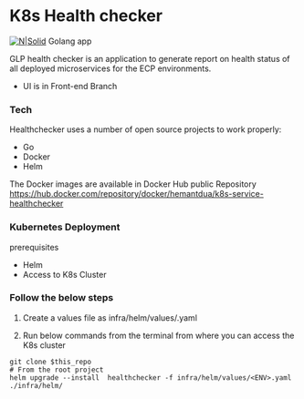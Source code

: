 # K8s Health checker

[![N|Solid](https://img.icons8.com/color/48/000000/golang.png)]() Golang app

GLP health checker is an application to generate report on health status of all deployed microservices for the ECP environments.


  - UI is in Front-end Branch



### Tech

Healthchecker uses a number of open source projects to work properly:

* Go
* Docker
* Helm


The Docker images are available in Docker Hub public Repository https://hub.docker.com/repository/docker/hemantdua/k8s-service-healthchecker

### Kubernetes Deployment

prerequisites

* Helm
* Access to K8s Cluster

### Follow the below steps

1. Create a values file as infra/helm/values/<ENV>.yaml

2. Run below commands from the terminal from where you can access the K8s cluster
```shell
git clone $this_repo
# From the root project
helm upgrade --install  healthchecker -f infra/helm/values/<ENV>.yaml ./infra/helm/
```

